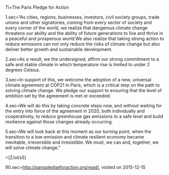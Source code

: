 Ti=The Paris Pledge for Action

1.sec=“As cities, regions, businesses, investors, civil society groups, trade unions and other signatories, coming from every sector of society and every corner of the world, we realize that dangerous climate change threatens our ability and the ability of future generations to live and thrive in a peaceful and prosperous world.We also realize that taking strong action to reduce emissions can not only reduce the risks of climate change but also deliver better growth and sustainable development.

2.sec=As a result, we the undersigned, affirm our strong commitment to a safe and stable climate in which temperature rise is limited to under 2 degrees Celsius.

3.sec=In support of this, we welcome the adoption of a new, universal climate agreement at COP21 in Paris, which is a critical step on the path to solving climate change. We pledge our support to ensuring that the level of ambition set by the agreement is met or exceeded.

4.sec=We will do this by taking concrete steps now, and without waiting for the entry into force of the agreement in 2020, both individually and cooperatively, to reduce greenhouse gas emissions to a safe level and build resilience against those changes already occurring.

5.sec=We will look back at this moment as our turning point, when the transition to a low-emission and climate resilient economy became inevitable, irreversible and irresistible. We must, we can and, together, we will solve climate change.”

=[Z/ol/s5]

90.sec=<a href="http://parispledgeforaction.org/read/">http://parispledgeforaction.org/read/</a>, visited on 2015-12-15